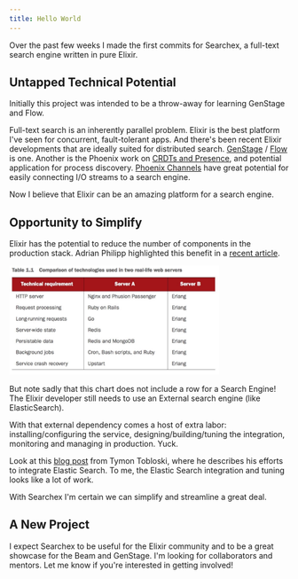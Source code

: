 ```yaml
---
title: Hello World
---
```


Over the past few weeks I made the first commits for Searchex, a full-text
search engine written in pure Elixir.  

## Untapped Technical Potential

Initially this project was intended to be a throw-away for learning GenStage
and Flow.  

Full-text search is an inherently parallel problem.  Elixir is the best
platform I've seen for concurrent, fault-tolerant apps.  And there's been
recent Elixir developments that are ideally suited for distributed search.
[GenStage](http://elixir-lang.org/blog/2016/07/14/announcing-genstage) /
[Flow](http://www.slideshare.net/Elixir-Meetup/experimentalflow-yurii-bodarev)
is one.  Another is the Phoenix work on [CRDTs and
Presence](https://dockyard.com/blog/2016/03/25/what-makes-phoenix-presence-special-sneak-peek),
and potential application for process discovery.  [Phoenix
Channels](http://www.phoenixframework.org/docs/channels) have great potential
for easily connecting I/O streams to a search engine.

Now I believe that Elixir can be an amazing platform for a search
engine.

## Opportunity to Simplify

Elixir has the potential to reduce the number of components in the production
stack.  Adrian Philipp highlighted this benefit in a [recent
article](http://adrian-philipp.com/post/why-elixir-has-great-potential).

<img src="/img/hello_world/stack.jpg" width="75%" alt="Erlang Technology Comparison">

But note sadly that this chart does not include a row for a Search Engine!  The
Elixir developer still needs to use an External search engine (like
ElasticSearch).  

With that external dependency comes a host of extra labor:
installing/configuring the service, designing/building/tuning the integration,
monitoring and managing in production.  Yuck.

Look at this [blog post](http://teamon.eu/2016/tuning-elixir-genstage-flow-pipeline-processing)
from Tymon Tobloski, where he describes his efforts to integrate Elastic
Search.  To me, the Elastic Search integration and tuning looks like a lot
of work.

With Searchex I'm certain we can simplify and streamline a great deal.

## A New Project

I expect Searchex to be useful for the Elixir community and to be a great
showcase for the Beam and GenStage.  I'm looking for collaborators and mentors.
Let me know if you're interested in getting involved!


